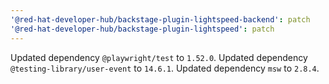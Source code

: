 ```yaml
---
'@red-hat-developer-hub/backstage-plugin-lightspeed-backend': patch
'@red-hat-developer-hub/backstage-plugin-lightspeed': patch
---
```


Updated dependency `@playwright/test` to `1.52.0`.
Updated dependency `@testing-library/user-event` to `14.6.1`.
Updated dependency `msw` to `2.8.4`.
